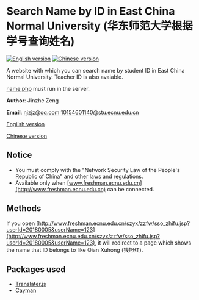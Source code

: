 # Search Name by ID in East China Normal University (华东师范大学根据学号查询姓名)
[![English version](http://wangchujiang.com/sb/lang/english.svg)](https://njzjz.win/search-name-by-id-web) [![Chinese version](https://jaywcjlove.github.io/sb/lang/chinese.svg)](https://njzjz.win/search-name-by-id-web/?lang=cn)

A website with which you can search name by student ID in East China Normal University. Teacher ID is also avaiable.

[name.php](https://github.com/njzjz/search-name-by-id-web/blob/master/name.php) must run in the server.

**Author**: Jinzhe Zeng

**Email**: njzjz@qq.com 10154601140@stu.ecnu.edu.cn

[English version](https://njzjz.win/search-name-by-id-web)

[Chinese version](https://njzjz.win/search-name-by-id-web/?lang=cn)

## Notice
* You must comply with the "Network Security Law of the People's Republic of China" and other laws and regulations.
* Available only when [www.freshman.ecnu.edu.cn](http://www.freshman.ecnu.edu.cn) can be connected.

## Methods
If you open [http://www.freshman.ecnu.edu.cn/szyx/zzfw/sso_zhifu.jsp?userId=20180005&userName=123](http://www.freshman.ecnu.edu.cn/szyx/zzfw/sso_zhifu.jsp?userId=20180005&userName=123), it will redirect to a page which shows the name that ID belongs to like Qian Xuhong (钱旭红). 

## Packages used
* [Translater.js](https://github.com/jaywcjlove/translater.js)
* [Cayman](https://github.com/jasonlong/cayman-theme)